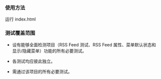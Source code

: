### 使用方法

运行 index.html

### 测试覆盖范围

- 设有能够全面检测项目（RSS Feed 测试、RSS Feed 属性、菜单默认状态和显示/隐藏菜单）功能的所有必要测试。

- 各测试均应彼此独立。

- 需通过该项目的所有必要测试。